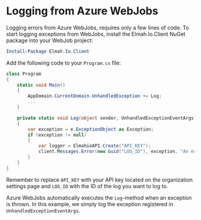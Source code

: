 # Logging from Azure WebJobs

Logging errors from Azure WebJobs, requires only a few lines of code. To start logging exceptions from WebJobs, install the Elmah.Io.Client NuGet package into your WebJob project:

```powershell
Install-Package Elmah.Io.Client
```

Add the following code to your `Program.cs` file:

```csharp
class Program
{
    static void Main()
    {
        AppDomain.CurrentDomain.UnhandledException += Log;
        ...
    }

    private static void Log(object sender, UnhandledExceptionEventArgs e)
    {
        var exception = e.ExceptionObject as Exception;
        if (exception != null)
        {
            var logger = ElmahioAPI.Create("API_KEY");
            client.Messages.Error(new Guid("LOG_ID"), exception, "An error message");
        }
    }
}
```

Remember to replace `API_KEY` with your API key located on the organization settings page and `LOG_ID` with the ID of the log you want to log to.

Azure WebJobs automatically executes the `Log`-method when an exception is thrown. In this example, we simply log the exception registered in `UnhandledExceptionEventArgs`.